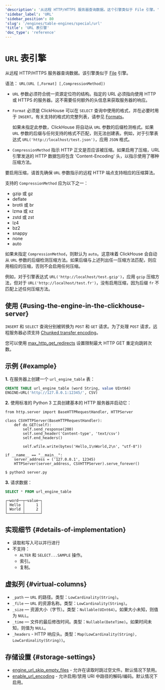 ```yaml
---
'description': '从远程 HTTP/HTTPS 服务器查询数据。这个引擎类似于 File 引擎。'
'sidebar_label': 'URL'
'sidebar_position': 80
'slug': '/engines/table-engines/special/url'
'title': 'URL 表引擎'
'doc_type': 'reference'
---
```



# `URL` 表引擎

从远程 HTTP/HTTPS 服务器查询数据。该引擎类似于 [File](../../../engines/table-engines/special/file.md) 引擎。

语法： `URL(URL [,Format] [,CompressionMethod])`

- `URL` 参数必须符合统一资源定位符的结构。指定的 URL 必须指向使用 HTTP 或 HTTPS 的服务器。这不需要任何额外的头信息来获取服务器的响应。

- `Format` 必须是 ClickHouse 可以在 `SELECT` 查询中使用的格式，并在必要时用于 `INSERT`。有关支持的格式的完整列表，请参见 [Formats](/interfaces/formats#formats-overview)。

    如果未指定此参数，ClickHouse 将自动从 `URL` 参数的后缀检测格式。如果 `URL` 参数的后缀与任何支持的格式不匹配，则无法创建表。例如，对于引擎表达式 `URL('http://localhost/test.json')`，应用 `JSON` 格式。

- `CompressionMethod` 指示 HTTP 正文是否应该被压缩。如果启用了压缩，URL 引擎发送的 HTTP 数据包将包含 'Content-Encoding' 头，以指示使用了哪种压缩方法。

要启用压缩，请首先确保 `URL` 参数指示的远程 HTTP 端点支持相应的压缩算法。

支持的 `CompressionMethod` 应为以下之一：
- gzip 或 gz
- deflate
- brotli 或 br
- lzma 或 xz
- zstd 或 zst
- lz4
- bz2
- snappy
- none
- auto

如果未指定 `CompressionMethod`，则默认为 `auto`。这意味着 ClickHouse 会自动从 `URL` 参数的后缀检测压缩方法。如果后缀与上述列出任一压缩方法匹配，则应用相应的压缩，否则不会启用任何压缩。

例如，对于引擎表达式 `URL('http://localhost/test.gzip')`，应用 `gzip` 压缩方法，但对于 `URL('http://localhost/test.fr')`，没有启用压缩，因为后缀 `fr` 不匹配上述任何压缩方法。

## 使用 {#using-the-engine-in-the-clickhouse-server}

`INSERT` 和 `SELECT` 查询分别被转换为 `POST` 和 `GET` 请求。为了处理 `POST` 请求，远程服务器必须支持 [Chunked transfer encoding](https://en.wikipedia.org/wiki/Chunked_transfer_encoding)。

您可以使用 [max_http_get_redirects](/operations/settings/settings#max_http_get_redirects) 设置限制最大 HTTP GET 重定向跳转次数。

## 示例 {#example}

**1.** 在服务器上创建一个 `url_engine_table` 表：

```sql
CREATE TABLE url_engine_table (word String, value UInt64)
ENGINE=URL('http://127.0.0.1:12345/', CSV)
```

**2.** 使用标准的 Python 3 工具创建基本的 HTTP 服务器并启动它：

```python3
from http.server import BaseHTTPRequestHandler, HTTPServer

class CSVHTTPServer(BaseHTTPRequestHandler):
    def do_GET(self):
        self.send_response(200)
        self.send_header('Content-type', 'text/csv')
        self.end_headers()

        self.wfile.write(bytes('Hello,1\nWorld,2\n', "utf-8"))

if __name__ == "__main__":
    server_address = ('127.0.0.1', 12345)
    HTTPServer(server_address, CSVHTTPServer).serve_forever()
```

```bash
$ python3 server.py
```

**3.** 请求数据：

```sql
SELECT * FROM url_engine_table
```

```text
┌─word──┬─value─┐
│ Hello │     1 │
│ World │     2 │
└───────┴───────┘
```

## 实现细节 {#details-of-implementation}

- 读取和写入可以并行进行
- 不支持：
  - `ALTER` 和 `SELECT...SAMPLE` 操作。
  - 索引。
  - 复制。

## 虚拟列 {#virtual-columns}

- `_path` — `URL` 的路径。类型：`LowCardinality(String)`。
- `_file` — `URL` 的资源名称。类型：`LowCardinality(String)`。
- `_size` — 资源大小（字节）。类型：`Nullable(UInt64)`。如果大小未知，则值为 `NULL`。
- `_time` — 文件的最后修改时间。类型：`Nullable(DateTime)`。如果时间未知，则值为 `NULL`。
- `_headers` - HTTP 响应头。类型：`Map(LowCardinality(String), LowCardinality(String))`。

## 存储设置 {#storage-settings}

- [engine_url_skip_empty_files](/operations/settings/settings.md#engine_url_skip_empty_files) - 允许在读取时跳过空文件。默认情况下禁用。
- [enable_url_encoding](/operations/settings/settings.md#enable_url_encoding) - 允许启用/禁用 URI 中路径的解码/编码。默认情况下启用。
